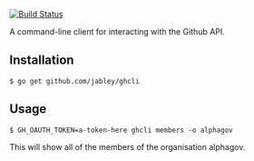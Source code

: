 [![Build Status](https://travis-ci.org/jabley/ghcli.svg?branch=master)](https://travis-ci.org/jabley/ghcli)

A command-line client for interacting with the Github API.

## Installation
```shell
$ go get github.com/jabley/ghcli
```

## Usage

```shell
$ GH_OAUTH_TOKEN=a-token-here ghcli members -o alphagov
```

This will show all of the members of the organisation alphagov.

